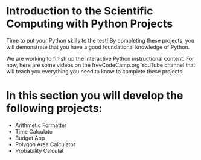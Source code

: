 # Introduction to the Scientific Computing with Python Projects

Time to put your Python skills to the test! By completing these projects, you will demonstrate that you have a good foundational knowledge of Python.

We are working to finish up the interactive Python instructional content. For now, here are some videos on the freeCodeCamp.org YouTube channel that will teach you everything you need to know to complete these projects:

# In this section you will develop the following projects:

* Arithmetic Formatter
* Time Calculato
* Budget App
* Polygon Area Calculator
* Probability Calculat 
